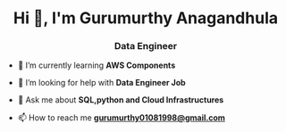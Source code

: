 
<h1 align="center">Hi 👋, I'm Gurumurthy Anagandhula</h1>
<h3 align="center">Data Engineer </h3>


- 🌱 I’m currently learning **AWS Components**

- 🤝 I’m looking for help with **Data Engineer Job**
 
- 💬 Ask me about **SQL,python and Cloud Infrastructures**

- 📫 How to reach me **gurumurthy01081998@gmail.com**



